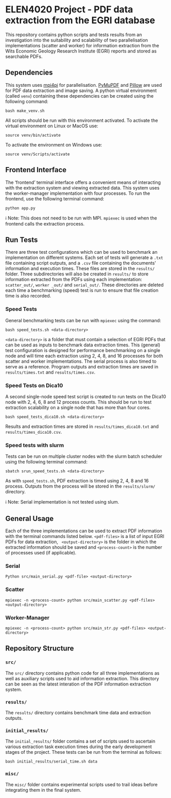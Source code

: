 # ELEN4020 Project - PDF data extraction from the EGRI database 
This repository contains python scripts and tests results from an investigation into the suitability and scalability of two parallelisation implementations (scatter and worker) for information extraction from the Wits Economic Geology Research Institute (EGRI) reports and stored as searchable PDFs.

## Dependencies
This system uses [mpi4pi](https://mpi4py.readthedocs.io/en/stable/) for parallelisation. [PyMuPDF](https://pymupdf.readthedocs.io/en/latest/index.html) and [Pillow](https://pypi.org/project/pillow/) are used for PDF data extraction and image saving.
A python virtual environment (called `venv`) containing these dependencies can be created using the following command: 

```shell
bash make_venv.sh
```
All scripts should be run with this environment activated.
To activate the virtual environment on Linux or MacOS use:
```shell
source venv/bin/activate
```
To activate the environment on Windows use:
```shell
source venv/Scripts/activate
```
## Frontend Interface
The ‘frontend’ terminal interface offers a convenient means of interacting with the extraction system and viewing extracted data. This system uses the worker-manager implementation with four processes. To run the frontend, use the following terminal command:
```shell
python app.py
```
ℹ️ Note: This does not need to be run with MPI. `mpiexec` is used when the frontend calls the extraction process.
## Run Tests
There are three test configurations which can be used to benchmark an implementation on different systems. Each set of tests will generate a `.txt` file containing script outputs, and a `.csv` file containing the documents' information and execution times. These files are stored in the `results/` folder.
Three subdirectories will also be created in `results/` to store information extracted from the PDFs using each implementation: `scatter_out/`, `worker _out/` and `serial_out/`. These directories are deleted each time a benchmarking (speed) test is run to ensure that file creation time is also recorded.
### Speed Tests
General benchmarking tests can be run with `mpiexec` using the command:
```shell
bash speed_tests.sh <data-directory>
```
`<data-directory>` is a folder that must contain a selection of EGRI PDFs that can be used as inputs to benchmark data extraction times.
This (general) test configuration is designed for performance benchmarking on a single node and will time each extraction using 2, 4, 8, and 16 processes for both scatter and worker implementations. The serial process is also timed to serve as a reference. Program outputs and extraction times are saved in `results/times.txt` and `results/times.csv`.
### Speed Tests on Dica10
A second single-node speed test script is created to run tests on the Dica10 node with 2, 4, 6, 8 and 12 process counts. This should be run to test extraction scalability on a single node that has more than four cores.
```shell
bash speed_tests_dica10.sh <data-directory>
```
Results and extraction times are stored in `results/times_dica10.txt` and `results/times_dica10.csv`.
### Speed tests with slurm
Tests can be run on multiple cluster nodes with the slurm batch scheduler using the following terminal command:
```shell
sbatch srun_speed_tests.sh <data-directory>
```
As with `speed_tests.sh`, PDF extraction is timed using 2, 4, 8 and 16 process.
Outputs from the process will be stored in the `results/slurm/` directory. 

ℹ️ Note: Serial implementation is not tested using slum.

## General Usage
Each of the three implementations can be used to extract PDF information with the terminal commands listed below. `<pdf-files>` is a list of input EGRI PDFs for data extraction, ` <output-directory>` is the folder in which the extracted information should be saved and `<process-count>` is the number of processes used (if applicable).
### Serial
```shell
Python src/main_serial.py <pdf-file> <output-directory>
```
### Scatter 
```shell
mpiexec -n <process-count> python src/main_scatter.py <pdf-files> <output-directory>
```  
### Worker-Manager
```shell
mpiexec -n <process-count> python src/main_str.py <pdf-files> <output-directory>
```  
## Repository Structure 
###  `src/`
The `src/` directory contains python code for all three implementations as well as auxiliary scripts used to aid information extraction. This directory can be seen as the latest interation of the PDF information extraction system.
### `results/`
The `results/` directory contains benchmark time data and extraction outputs.

### `initial_results/`
The `initial_results/` folder contains a set of scripts used to ascertain various extraction task execution times during the early development stages of the project. These tests can be run from the terminal as follows: 
```shell
bash initial_results/serial_time.sh data
```
### `misc/`
The `misc/` folder contains experimental scripts used to trail ideas before integrating them in the final system.




